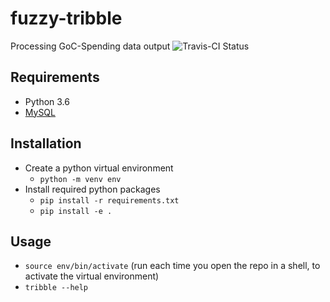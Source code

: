 # fuzzy-tribble
Processing GoC-Spending data output
![Travis-CI Status](https://travis-ci.org/GoC-Spending/fuzzy-tribble.svg?branch=master)

## Requirements

- Python 3.6
- [MySQL](hhttps://dev.mysql.com/downloads/mysql/)

## Installation

- Create a python virtual environment
  - `python -m venv env`
- Install required python packages
  - `pip install -r requirements.txt`
  - `pip install -e .` 

## Usage

- `source env/bin/activate` (run each time you open the repo in a shell, to activate the virtual environment)
- `tribble --help`
